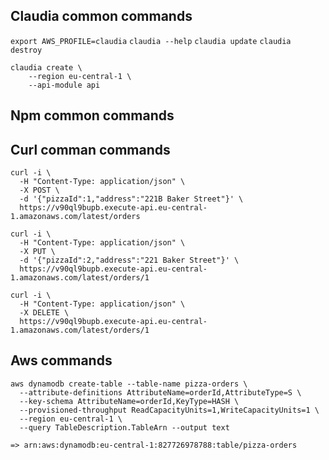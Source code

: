 ## Claudia common commands
`export AWS_PROFILE=claudia`
`claudia --help`
`claudia update`
`claudia destroy`

```
claudia create \
    --region eu-central-1 \
    --api-module api
```

## Npm common commands

## Curl comman commands
```
curl -i \
  -H "Content-Type: application/json" \
  -X POST \
  -d '{"pizzaId":1,"address":"221B Baker Street"}' \
  https://v90ql9bupb.execute-api.eu-central-1.amazonaws.com/latest/orders

curl -i \
  -H "Content-Type: application/json" \
  -X PUT \
  -d '{"pizzaId":2,"address":"221 Baker Street"}' \
  https://v90ql9bupb.execute-api.eu-central-1.amazonaws.com/latest/orders/1

curl -i \
  -H "Content-Type: application/json" \
  -X DELETE \
  https://v90ql9bupb.execute-api.eu-central-1.amazonaws.com/latest/orders/1
```

## Aws commands
```
aws dynamodb create-table --table-name pizza-orders \
  --attribute-definitions AttributeName=orderId,AttributeType=S \
  --key-schema AttributeName=orderId,KeyType=HASH \
  --provisioned-throughput ReadCapacityUnits=1,WriteCapacityUnits=1 \
  --region eu-central-1 \
  --query TableDescription.TableArn --output text

=> arn:aws:dynamodb:eu-central-1:827726978788:table/pizza-orders
```
